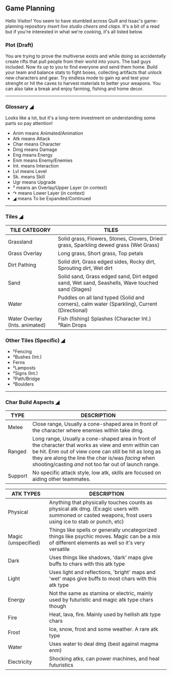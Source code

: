 ## Game Planning
Hello Visitor! You seem to have stumbled across Quill and Issac's game-planning repository _insert live studio cheers and claps_. It's a bit of a read but if you're interested in what we're cooking, it's all listed below.

### Plot (Draft)
You are trying to prove the multiverse exists and while doing so accidentally create rifts that pull people from their world into yours. The bad guys included. Now its up to you to find everyone and send them home. Build your team and balance stats to fight boses, collecting artifacts that unlock new characters and gear. Try endless mode to gain xp and test your strenght or hit the caves to harvest materials to better your weapons. You can also take a break and enjoy farming, fishing and home decor.

---------


### Glossary ◢

Looks like a lot, but it's a long-term investment on understanding some parts so pay attention!

- Anim means Animated/Animation
- Atk means Attack
- Char means Character
- Dmg means Damage
- Eng means Energy
- Enm means Enemy/Enemies
- Int. means Interaction
- Lvl means Level
- Sk. means Skill
- Ugr means Upgrade
- ² means an Overlay/Upper Layer (in context)
- ↷ means Lower Layer (in context)
- ◢ means To be Expanded/Continued
-----------------------------
### Tiles ◢

TILE CATEGORY  | TILES
-------------- | -------------
Grassland      |  Solid grass, Flowers, Stones, Clovers, Dried grass, Sparkling dewed grass (Wet Grass)
Grass Overlay  |  Long grass, Short grass, Top petals
Dirt Pathing   | Solid dirt, Grass edged sides, Rocky dirt, Sprouting dirt, Wet dirt
Sand           | Solid sand, Grass edged sand, Dirt edged sand, Wet sand, Seashells, Wave touched sand (Stages)
Water          | Puddles on all land typed (Solid and corners), calm water (Sparkling), Current (Directional)
Water Overlay (Ints. animated)  | Fish (fishing) Splashes (Character Int.) ²Rain Drops

### Other Tiles (Specific) ◢
- ²Fencing
- ²Bushes (Int.)
- Ferns
- ²Lamposts
- ²Signs (Int.)
- ²Path/Bridge
- ²Boulders
---------------------------
### Char Build Aspects ◢


TYPE | DESCRIPTION 
------- | -------
Melee | Close range, Usually a cone-shaped area in front of the character where enemies within take dmg.
Ranged | Long range, Usually a cone-shaped area in front of the character that works as view and enm within can be hit. Enm out of view cone can still be hit as long as they are along the line the char is/was _facing_ when shooting/casting _and_ not too far out of launch range.
Support | No specific attack style, low atk, skills are focused on aiding other teammates.

ATK TYPES | DESCRIPTION 
------- | -------
Physical | Anything that physically touches counts as physical atk dmg. (Ex:agic users with summoned or casted weapons, frost users using ice to stab or punch, etc)
Magic (unspecified) | Things like spells or generally uncategorized things like psychic moves. Magic can be a mix of different elements as well so it's very versatile
Dark | Uses things like shadows, 'dark' maps give buffs to chars with this atk type
Light | Uses light and reflections, 'bright' maps and 'wet' maps give buffs to most chars with this atk type
Energy | Not the same as stamina or electric, mainly used by futuristic and magic atk type chars though
Fire | Heat, lava, fire. Mainly used by hellish atk type chars
Frost | Ice, snow, frost and some weather. A rare atk type
Water | Uses water to deal dmg (best against magma enm)
Electricity | Shocking atks, can power machines, and heal futuristics
